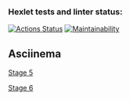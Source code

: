### Hexlet tests and linter status:
[![Actions Status](https://github.com/d1z3d/java-project-61/actions/workflows/hexlet-check.yml/badge.svg)](https://github.com/d1z3d/java-project-61/actions) [![Maintainability](https://api.codeclimate.com/v1/badges/c6772354598f92e01279/maintainability)](https://codeclimate.com/github/d1z3d/java-project-61/maintainability)

## Asciinema
[Stage 5](https://asciinema.org/a/YyrpQ3MGtMsKrdczgwKC1HlGr)

[Stage 6](https://asciinema.org/a/WhzUpJN1N49osCvTHJvkiFME6)

